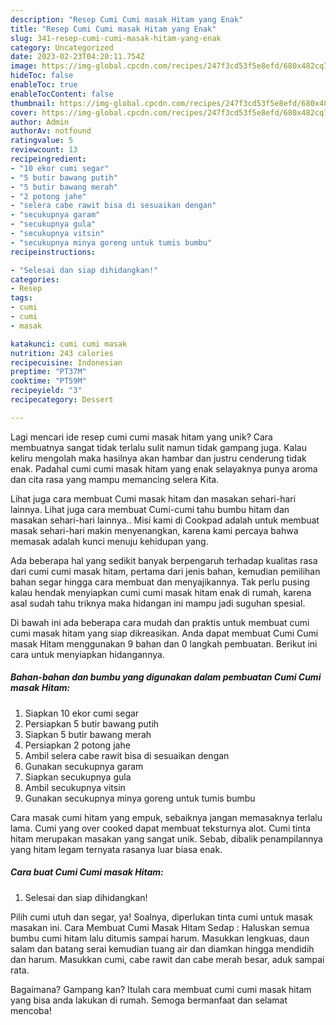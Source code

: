 ```yaml
---
description: "Resep Cumi Cumi masak Hitam yang Enak"
title: "Resep Cumi Cumi masak Hitam yang Enak"
slug: 341-resep-cumi-cumi-masak-hitam-yang-enak
category: Uncategorized
date: 2023-02-23T04:20:11.754Z
image: https://img-global.cpcdn.com/recipes/247f3cd53f5e8efd/680x482cq70/cumi-cumi-masak-hitam-foto-resep-utama.jpg
hideToc: false
enableToc: true
enableTocContent: false
thumbnail: https://img-global.cpcdn.com/recipes/247f3cd53f5e8efd/680x482cq70/cumi-cumi-masak-hitam-foto-resep-utama.jpg
cover: https://img-global.cpcdn.com/recipes/247f3cd53f5e8efd/680x482cq70/cumi-cumi-masak-hitam-foto-resep-utama.jpg
author: Admin
authorAv: notfound
ratingvalue: 5
reviewcount: 13
recipeingredient:
- "10 ekor cumi segar"
- "5 butir bawang putih"
- "5 butir bawang merah"
- "2 potong jahe"
- "selera cabe rawit bisa di sesuaikan dengan"
- "secukupnya garam"
- "secukupnya gula"
- "secukupnya vitsin"
- "secukupnya minya goreng untuk tumis bumbu"
recipeinstructions:

- "Selesai dan siap dihidangkan!"
categories:
- Resep
tags:
- cumi
- cumi
- masak

katakunci: cumi cumi masak 
nutrition: 243 calories
recipecuisine: Indonesian
preptime: "PT37M"
cooktime: "PT59M"
recipeyield: "3"
recipecategory: Dessert

---
```





Lagi mencari ide resep cumi cumi masak hitam yang unik? Cara membuatnya sangat tidak terlalu sulit namun tidak gampang juga. Kalau keliru mengolah maka hasilnya akan hambar dan justru cenderung tidak enak. Padahal cumi cumi masak hitam yang enak selayaknya punya aroma dan cita rasa yang mampu memancing selera Kita.





Lihat juga cara membuat Cumi masak hitam dan masakan sehari-hari lainnya. Lihat juga cara membuat Cumi-cumi tahu bumbu hitam dan masakan sehari-hari lainnya.. Misi kami di Cookpad adalah untuk membuat masak sehari-hari makin menyenangkan, karena kami percaya bahwa memasak adalah kunci menuju kehidupan yang.

Ada beberapa hal yang sedikit banyak berpengaruh terhadap kualitas rasa dari cumi cumi masak hitam, pertama dari jenis bahan, kemudian pemilihan bahan segar hingga cara membuat dan menyajikannya. Tak perlu pusing kalau hendak menyiapkan cumi cumi masak hitam enak di rumah, karena asal sudah tahu triknya maka hidangan ini mampu jadi suguhan spesial.






Di bawah ini ada beberapa cara mudah dan praktis untuk membuat cumi cumi masak hitam yang siap dikreasikan. Anda dapat membuat Cumi Cumi masak Hitam menggunakan 9 bahan dan 0 langkah pembuatan. Berikut ini cara untuk menyiapkan hidangannya.

<!--inarticleads1-->

##### Bahan-bahan dan bumbu yang digunakan dalam pembuatan Cumi Cumi masak Hitam:

1. Siapkan 10 ekor cumi segar
1. Persiapkan 5 butir bawang putih
1. Siapkan 5 butir bawang merah
1. Persiapkan 2 potong jahe
1. Ambil selera cabe rawit bisa di sesuaikan dengan
1. Gunakan secukupnya garam
1. Siapkan secukupnya gula
1. Ambil secukupnya vitsin
1. Gunakan secukupnya minya goreng untuk tumis bumbu


Cara masak cumi hitam yang empuk, sebaiknya jangan memasaknya terlalu lama. Cumi yang over cooked dapat membuat teksturnya alot. Cumi tinta hitam merupakan masakan yang sangat unik. Sebab, dibalik penampilannya yang hitam legam ternyata rasanya luar biasa enak. 

<!--inarticleads2-->

##### Cara buat Cumi Cumi masak Hitam:


1. Selesai dan siap dihidangkan!

Pilih cumi utuh dan segar, ya! Soalnya, diperlukan tinta cumi untuk masak masakan ini. Cara Membuat Cumi Masak Hitam Sedap : Haluskan semua bumbu cumi hitam lalu ditumis sampai harum. Masukkan lengkuas, daun salam dan batang serai kemudian tuang air dan diamkan hingga mendidih dan harum. Masukkan cumi, cabe rawit dan cabe merah besar, aduk sampai rata. 

Bagaimana? Gampang kan? Itulah cara membuat cumi cumi masak hitam yang bisa anda lakukan di rumah. Semoga bermanfaat dan selamat mencoba!
